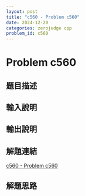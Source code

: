 ```yaml
---
layout: post
title: "c560 - Problem c560"
date: 2024-12-20
categories: zerojudge cpp
problem_id: c560
---
```


# Problem c560

## 題目描述



## 輸入說明



## 輸出說明



## 解題連結

[c560 - Problem c560](https://zerojudge.tw/ShowProblem?problemid=c560)

## 解題思路

